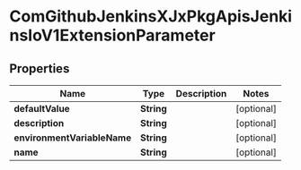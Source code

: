 
# ComGithubJenkinsXJxPkgApisJenkinsIoV1ExtensionParameter

## Properties
Name | Type | Description | Notes
------------ | ------------- | ------------- | -------------
**defaultValue** | **String** |  |  [optional]
**description** | **String** |  |  [optional]
**environmentVariableName** | **String** |  |  [optional]
**name** | **String** |  |  [optional]



